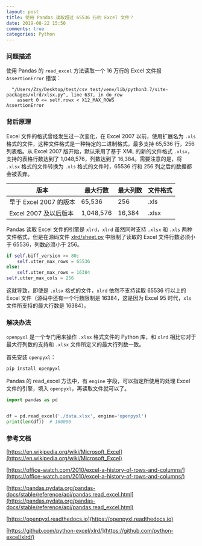 ```yaml
---
layout: post
title: 使用 Pandas 读取超过 65536 行的 Excel 文件？
date: 2019-08-22 15:50
comments: true
categories: Python
---
```


### 问题描述

使用 Pandas 的 `read_excel` 方法读取一个 16 万行的 Excel 文件报 `AssertionError` 错误：

```
  "/Users/Zzy/Desktop/test/csv_test/venv/lib/python3.7/site-packages/xlrd/xlsx.py", line 637, in do_row
    assert 0 <= self.rowx < X12_MAX_ROWS
AssertionError
```

### 背后原理

Excel 文件的格式曾经发生过一次变化，在 Excel 2007 以前，使用扩展名为 `.xls` 格式的文件，这种文件格式是一种特定的二进制格式，最多支持 65,536 行，256 列表格。从 Excel 2007 版开始，默认采用了基于 XML 的新的文件格式 `.xlsx`，支持的表格行数达到了 1,048,576，列数达到了 16,384。需要注意的是，将 `.xlsx` 格式的文件转换为 `.xls` 格式的文件时，65536 行和 256 列之后的数据都会被丢弃。

版本|最大行数|最大列数|文件格式
--|--|--|--
早于 Excel 2007 的版本|65,536|256|.xls
Excel 2007 及以后版本|1,048,576|16,384|.xlsx

Pandas 读取 Excel 文件的引擎是 `xlrd`，`xlrd` 虽然同时支持 `.xlsx` 和 `.xls` 两种文件格式，但是在源码文件 [xlrd/sheet.py](https://github.com/python-excel/xlrd/blob/master/xlrd/sheet.py) 中限制了读取的 Excel 文件行数必须小于 65536，列数必须小于 256。

```python
if self.biff_version >= 80:
    self.utter_max_rows = 65536
else:
    self.utter_max_rows = 16384
self.utter_max_cols = 256
```

这就导致，即使是 `.xlsx` 格式的文件，`xlrd` 依然不支持读取 65536 行以上的 Excel 文件（源码中还有一个行数限制是 16384，这是因为 Excel 95 时代，`xls` 文件所支持的最大行数是 16384）。

### 解决办法

`openpyxl` 是一个专门用来操作 `.xlsx` 格式文件的 Python 库，和 `xlrd` 相比它对于最大行列数的支持和 `.xlsx` 文件所定义的最大行列数一致。

首先安装 `openpyxl`：

```bash
pip install openpyxl
```

Pandas 的 read_excel 方法中，有 `engine` 字段，可以指定所使用的处理 Excel 文件的引擎，填入 `openpyxl`，再读取文件就可以了。

```python
import pandas as pd


df = pd.read_excel('./data.xlsx', engine='openpyxl')
print(len(df))  # 160000
```

### 参考文档

[https://en.wikipedia.org/wiki/Microsoft_Excel](https://en.wikipedia.org/wiki/Microsoft_Excel)

[https://office-watch.com/2010/excel-a-history-of-rows-and-columns/](https://office-watch.com/2010/excel-a-history-of-rows-and-columns/)

[https://pandas.pydata.org/pandas-docs/stable/reference/api/pandas.read_excel.html](https://pandas.pydata.org/pandas-docs/stable/reference/api/pandas.read_excel.html)

[https://openpyxl.readthedocs.io](https://openpyxl.readthedocs.io)

[https://github.com/python-excel/xlrd/](https://github.com/python-excel/xlrd/)


